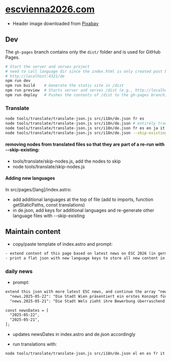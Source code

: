# [escvienna2026.com](https://escvienna2026.com)

- Header image downloaded from [Pixabay](https://pixabay.com/photos/vienna-city-hall-building-7971742/)

## Dev

The `gh-pages` branch contains only the `dist/` folder and is used for GitHub Pages.

```bash
# Start the server and serves project
# need to call language dir since the index.html is only created post build
# http://localhost:4321/de
npm run dev      
npm run build    # Generate the static site in /dist
npm run preview  # Starts server and serves /dist (e.g., http://localhost:4321)
npm run deploy   # Pushes the contents of /dist to the gh-pages branch; obsolete since done from ci (gh actions)
```

### Translate

```bash
node tools/translate/translate-json.js src/i18n/de.json fr es
node tools/translate/translate-json.js src/i18n/de.json # entirely translates all existing language files but de.json
node tools/translate/translate-json.js src/i18n/de.json fr es en ja it tr pl --skip-existing # only translate new keys
node tools/translate/translate-json.js src/i18n/de.json --skip-existing # translates missing keys in all existing language files
```

#### removing nodes from translated files so that they are part of a re-run with --skip-existing:
- tools/translate/skip-nodes.js, add the nodes to skip
- node tools/translate/skip-nodes.js

#### Adding new languages

In src/pages/[lang]/index.astro:

- add additional languages at the top of file (add to imports, function getStaticPaths, const translations)
- in de.json, add keys for additional languages and re-generate other language files with --skip-existing

## Maintain content

- copy/paste template of index.astro and prompt:

```txt
- extend content of this page based on latest news on ESC 2026 (in german)
- print a flat json with new language keys to store all new content in key/value pairs
```

### daily news

- prompt:

```txt
extend this json with more latest ESC news, and continue the array "newsDates" with the correct keys:
  "news.2025-05-22": "Die Stadt Wien präsentiert ein erstes Konzept für den ESC 2026, das eine Bühne am Rathausplatz und ein umfassendes Nachhaltigkeitskonzept beinhaltet.",
  "news.2025-05-21": "Die Stadt Wels zieht ihre Bewerbung überraschend zurück. Als Grund werden logistische Herausforderungen genannt.",

const newsDates = [
  "2025-05-22",
  "2025-05-21",
];
```

- updates newsDates in index.astro and de.json accordingly

- run translations with:

```bash
node tools/translate/translate-json.js src/i18n/de.json el en es fr it ja nl pl sv tr --skip-existing
```
